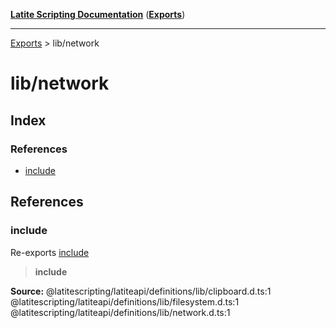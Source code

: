 [**Latite Scripting Documentation**](../README.md) ([**Exports**](../exports.md))

---

[Exports](../exports.md) > lib/network

# lib/network

## Index

### References

- [include](index.md#include)

## References

### include

Re-exports [include](../module.lib_clipboard/namespaces/namespace.include/index.md)

> **include**

**Source:** @latitescripting/latiteapi/definitions/lib/clipboard.d.ts:1 @latitescripting/latiteapi/definitions/lib/filesystem.d.ts:1 @latitescripting/latiteapi/definitions/lib/network.d.ts:1
